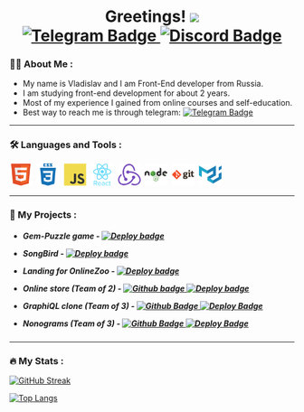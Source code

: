 <div align="center" id="badges">
  <h1>
  <span>Greetings!</span>
  <img src="https://media.giphy.com/media/hvRJCLFzcasrR4ia7z/giphy.gif" width="30px"/>
    <br>
  <a href="https://t.me/Liester">
    <img src="https://img.shields.io/badge/Telegram-2CA5E0?&logo=telegram&logoColor=white" alt="Telegram Badge"/>
  </a>
  <a href="https://discordapp.com/users/254993193844736000">
    <img src="https://img.shields.io/badge/Discord-5865f2?logo=discord&logoColor=white" alt="Discord Badge"/>
  </a>
  </h1>
</div>

### :man_technologist: About Me :
- My name is Vladislav and I am Front-End developer from Russia.
- I am studying front-end development for about 2 years.
- Most of  my experience I gained from online courses and self-education.
- Best way to reach me is through telegram:
  <a href="https://t.me/Liester">
    <img src="https://img.shields.io/badge/@Liester-2CA5E0?&logo=telegram&logoColor=white" alt="Telegram Badge"/>
  </a>

---

### :hammer_and_wrench: Languages and Tools :
<div>
  <img src="https://github.com/devicons/devicon/blob/master/icons/html5/html5-original.svg" title="HTML5" alt="HTML" width="40" height="40"/>&nbsp;
  <img src="https://github.com/devicons/devicon/blob/master/icons/css3/css3-plain-wordmark.svg"  title="CSS3" alt="CSS" width="40" height="40"/>&nbsp;
  <img src="https://github.com/devicons/devicon/blob/master/icons/javascript/javascript-original.svg" title="JavaScript" alt="JavaScript" width="40" height="40"/>&nbsp;
  <img src="https://github.com/devicons/devicon/blob/master/icons/react/react-original-wordmark.svg" title="React" alt="React" width="40" height="40"/>&nbsp;
  <img src="https://github.com/devicons/devicon/blob/master/icons/redux/redux-original.svg" title="Redux" alt="Redux " width="40" height="40"/>&nbsp;
  <img src="https://github.com/devicons/devicon/blob/master/icons/nodejs/nodejs-original-wordmark.svg" title="NodeJS" alt="NodeJS" width="40" height="40"/>&nbsp;
  <img src="https://github.com/devicons/devicon/blob/master/icons/git/git-original-wordmark.svg" title="Git" alt="Git" width="40" height="40"/>&nbsp;
  <img src="https://github.com/devicons/devicon/blob/master/icons/materialui/materialui-original.svg" title="Material UI" alt="Material UI" width="40" height="40"/>&nbsp;
</div>

---

### :briefcase: My Projects :
<h5>
  
- Gem-Puzzle game - 
  <a href="https://rolling-scopes-school.github.io/liestreadt-JSFE2022Q3/gem-puzzle/">
    <img src="https://img.shields.io/badge/Deploy-purple" alt="Deploy badge"/>
  </a>

- SongBird - 
  <a href="https://rolling-scopes-school.github.io/liestreadt-JSFE2022Q3/song-bird/pages/start/index.html">
    <img src="https://img.shields.io/badge/Deploy-purple" alt="Deploy badge"/>
  </a>

- Landing for OnlineZoo - 
  <a href="https://rolling-scopes-school.github.io/liestreadt-JSFE2022Q3/online-zoo/pages/main/index.html">
    <img src="https://img.shields.io/badge/Deploy-purple" alt="Deploy badge"/>
  </a>

- Online store (Team of 2) - 
  <a href="https://github.com/liestreadt/online-store/pull/66">
    <img src="https://img.shields.io/badge/GitHub-grey" alt="Github badge"/>
  </a>
  <a href="https://liestreadt.github.io/online-store/">
    <img src="https://img.shields.io/badge/Deploy-purple" alt="Deploy badge"/>
  </a>

- GraphiQL clone (Team of 3) - 
  <a href="https://github.com/Dmitruk89/graphiql-app/pull/90">
    <img src="https://img.shields.io/badge/GitHub-grey" alt="Github Badge"/>
  </a>
  <a href="https://deploy-preview-90--rss-graphiql-clone.netlify.app/">
    <img src="https://img.shields.io/badge/Deploy-purple" alt="Deploy Badge"/>
  </a>

- Nonograms (Team of 3) - 
  <a href="https://github.com/neemkashu/rs-clone/pull/45">
    <img src="https://img.shields.io/badge/GitHub-grey" alt="Github Badge"/>
  </a>
  <a href="https://nlb-rs-nonogram.netlify.app/">
    <img src="https://img.shields.io/badge/Deploy-purple" alt="Deploy Badge"/>
  </a>
  </h2>

---

### :fire: My Stats :
[![GitHub Streak](http://github-readme-streak-stats.herokuapp.com?user=liestreadt&theme=dark&background=000000)](https://git.io/streak-stats)

[![Top Langs](https://github-readme-stats.vercel.app/api/top-langs/?username=liestreadt&layout=compact&theme=vision-friendly-dark)](https://github.com/anuraghazra/github-readme-stats)

